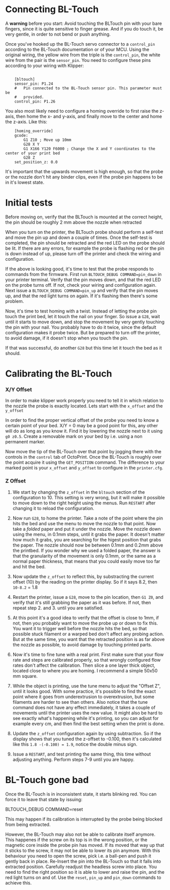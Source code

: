 Connecting BL-Touch
===================

A **warning** before you start: Avoid touching the BLTouch pin with your bare fingers, since it is
quite sensitive to finger grease. And if you do touch it, be very gentle, in order to not bend or
push anything.

Once you've hooked up the BL-Touch servo connector to a `control_pin` according to the BL-Touch
documentation or of your MCU. Using the original wiring, the yellow wire from the triple is
the `control_pin`, the white wire from the pair is the `sensor_pin`. You need to configure
these pins according to your wiring with Klipper:

```

    [bltouch]
    sensor_pin: P1.24
    #   Pin connected to the BL-Touch sensor pin. This parameter must be
    #   provided.
    control_pin: P1.26
```

You also most likely need to configure a homing override to first raise the z-axis, then home the x-
and y-axis, and finally move to the center and home the z-axis. Like this:

```
    [homing_override]
    gcode:
        G1 Z10 ; Move up 10mm
        G28 X Y
        G1 X166 Y120 F6000 ; Change the X and Y coordinates to the center of your print bed
        G28 Z
    set_position_z: 0.0
```

It's important that the upwards movement is high enough, so that the probe or the nozzle don't hit
any binder clips, even if the probe pin happens to be in it's lowest state.

Initial tests
=============

Before moving on, verify that the BLTouch is mounted at the correct height, the pin should be
roughly 2 mm above the nozzle when retracted

When you turn on the printer, the BLTouch probe should perform a self-test and move the pin up and
down a couple of times. Once the self-test is completed, the pin should be retracted and the red LED
on the probe should be lit. If there are any errors, for example the probe is flashing red or the
pin is down instead of up, please turn off the printer and check the wiring and configuration.

If the above is looking good, it's time to test that the probe responds to commands from the
firmware. First run `BLTOUCH_DEBUG COMMAND=pin_down` in your printer terminal. Verify that the pin
moves down, and that the red LED on the probe turns off. If not, check your wiring and configuration
again. Next issue a `BLTOUCH_DEBUG COMMAND=pin_up` and verify that the pin moves up, and that the
red light turns on again. If it's flashing then there's some problem.

Now, it's time to test homing with a twist. Instead of letting the probe pin touch the print bed,
let it touch the nail on your finger. So issue a `G28`, wait until it starts to move down, and stop
the movement by very gently touching the pin with your nail. You probably have to do it twice, since
the default configuration makes it probe twice. But be prepared to turn off the printer, to avoid
damage, if it doesn't stop when you touch the pin.

If that was successful, do another `G28` but this time let it touch the bed as it should.

Calibrating the BL-Touch
========================

### X/Y Offset

In order to make klipper work properly you need to tell it in which relation to the nozzle
the probe is exactly located. Lets start with the `x_offset` and the `y_offset`

In order to find the proper vertical offset of the probe you need to know a certain point of
your bed. X/Y = 0 may be a good point for this, any other will do as long as you know it.
Find it by lowering the nozzle next to it using `g0 z0.5`. Create a removable mark on your
bed by i.e. using a non permanent marker.

Now move the tip of the BL-Touch over that point by jogging there with the controls in the `control` tab of
OctoPrint. Once the BL-Touch is roughly over the point acquire it using the `GET_POSITION` command.
The difference to your marked point is your `x_offset` and `y_offset` to configure in the `printer.cfg`.


### Z Offset

1. We start by changing the `z_offset` in the `bltouch` section of the configuration to 10. This
setting is very wrong, but it will make it possible to move down to the right height using the
menus. Run `RESTART` after changing it to reload the configuration.

2. Now run `G28`, to home the printer. Take a note of the point where the pin hits the bed and use
the menu to move the nozzle to that point. Now take a *folded* paper and put it under the nozzle.
Move the nozzle down using the menu, in 0.1mm steps, until it grabs the paper. It doesn't matter how
much it grabs, you are searching for the higest position that grabs the paper. The nozzle should now
be between 0.1mm and 0.2mm above the printbed. If you wonder why we used a folded paper, the answer
is that the granularity of the movement is only 0.1mm, or the same as a normal paper thickness, that
means that you could easily move too far and hit the bed.

3. Now update the `z_offset` to reflect this, by substracting the current offset (10) by the reading
on the printer display. So if it says 8.2, then `10-8.2` = 1.8

4. Restart the printer, issue a `G28`, move to the pin location, then `G1 Z0`, and verify that it's
still grabbing the paper as it was before. If not, then repeat step 2. and 3. until you are
satisfied.

5. At this point it's a good idea to verify that the offset is close to 1mm, if not, then you
probably want to move the probe up or down to fix this. You want it to trigger well before the
nozzle hits the bed, so that possible stuck filament or a warped bed don't affect any probing
action. But at the same time, you want that the retracted position is as far above the nozzle as
possible, to avoid damage by touching printed parts.

6. Now it's time to fine tune with a real print. First make sure that your flow rate and steps are
calibrated properly, so that wrongly configured flow rates don't affect the calibration. Then slice
a one layer thick object, located close to where you are homing. I recommend a simple 50x50 mm
square.

7. While the object is printing, use the tune menu to adjust the "Offset Z", until it looks good.
With some practice, it's possible to find the exact point where it goes from underextrusion to
overextrusion, but some filaments are harder to see than others. Also notice that the tune command
does not have any effect immediately, it takes a couple of movements until the printer uses the new
value. It might also be hard to see exactly what's happening while it's printing, so you can adjust
for example every cm, and then find the best setting when the print is done.

8. Update the `z_offset` configuration again by using subtraction. So if the display shows that you
tuned the z-offset to -0.100, then it's calculated like this `1.8 -(-0.100) = 1.9`, notice the
double minus sign.

9. Issue a `RESTART`, and test printing the same thing, this time without adjusting anything.
Perform steps 7-9 until you are happy.

BL-Touch gone bad
=================
Once the BL-Touch is in inconsistent state, it starts blinking red. You can force it to leave that
state by issuing:

 BLTOUCH_DEBUG COMMAND=reset

This may happen if its calibration is interrupted by the probe being blocked from being extracted.

However, the BL-Touch may also not be able to calibrate itself anymore. This happenes if the
screw on its top is in the wrong position, or the magnetic core inside the probe pin has moved.
If its moved that way up that it sticks to the screw, it may not be able to lower its pin anymore.
With this behaviour you need to open the screw, pick i.e. a ball-pen and push it gently back in place.
Re-Insert the pin into the BL-Touch so that it falls into extracted position. Carefully readjust the
headless screw into place. You need to find the right position so it is able to lower and raise the
pin, and the red light turns on and of. Use the `reset`, `pin_up` and `pin_down` commands to
achieve this.
